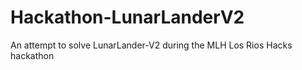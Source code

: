 # Hackathon-LunarLanderV2
An attempt to solve LunarLander-V2 during the MLH Los Rios Hacks hackathon
